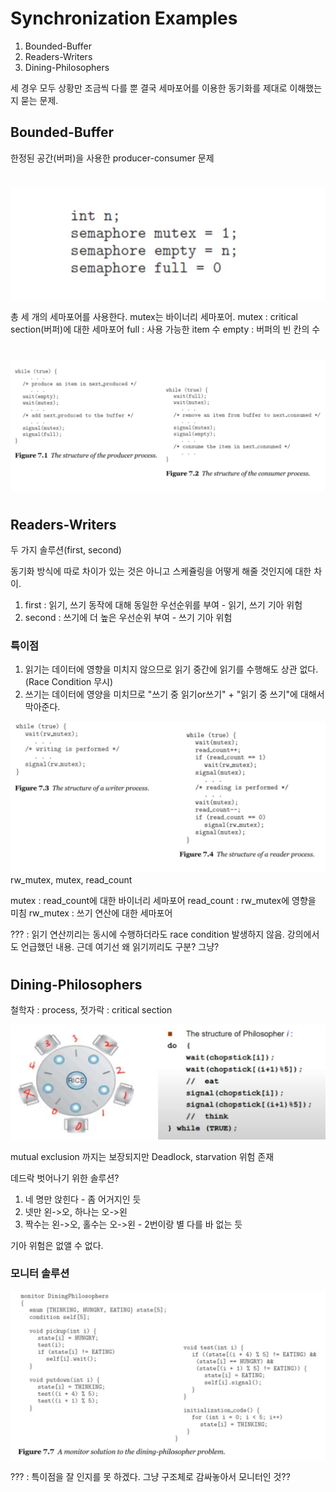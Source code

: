 # Synchronization Examples 

1. Bounded-Buffer
2. Readers-Writers
3. Dining-Philosophers

세 경우 모두 상황만 조금씩 다를 뿐 결국 세마포어를 이용한 동기화를 제대로 이해했는지 묻는 문제.


## Bounded-Buffer
한정된 공간(버퍼)을 사용한 producer-consumer 문제

#

![boundedbufferinit](image/Chapter7.Synchronization_Examples/boundedbufferinit.JPG)

총 세 개의 세마포어를 사용한다. mutex는 바이너리 세마포어.
mutex : critical section(버퍼)에 대한 세마포어
full : 사용 가능한 item 수
empty : 버퍼의 빈 칸의 수

#

![boundedbuffercode](image/Chapter7.Synchronization_Examples/boundedbuffercode.JPG)

#
#


## Readers-Writers
두 가지 솔루션(first, second)

동기화 방식에 따로 차이가 있는 것은 아니고 스케쥴링을 어떻게 해줄 것인지에 대한 차이.
1. first : 읽기, 쓰기 동작에 대해 동일한 우선순위를 부여 - 읽기, 쓰기 기아 위험
2. second : 쓰기에 더 높은 우선순위 부여 - 쓰기 기아 위험

### 특이점
1. 읽기는 데이터에 영향을 미치지 않으므로 읽기 중간에 읽기를 수행해도 상관 없다. (Race Condition 무시)
2. 쓰기는 데이터에 영양을 미치므로 "쓰기 중 읽기or쓰기" + "읽기 중 쓰기"에 대해서 막아준다. 



![readerwritercode](image/Chapter7.Synchronization_Examples/readerwritercode.JPG)
rw_mutex, mutex, read_count

mutex : read_count에 대한 바이너리 세마포어
read_count : rw_mutex에 영향을 미침
rw_mutex : 쓰기 연산에 대한 세마포어

??? : 읽기 연산끼리는 동시에 수행하더라도 race condition 발생하지 않음. 강의에서도 언급했던 내용.
근데 여기선 왜 읽기끼리도 구분? 그냥?

#
#
#


## Dining-Philosophers

철학자 : process,
젓가락 : critical section

![diningphilosopher](image/Chapter7.Synchronization_Examples/diningphilosopher.JPG)

mutual exclusion 까지는 보장되지만 Deadlock, starvation 위험 존재


데드락 벗어나기 위한 솔루션?
1. 네 명만 앉힌다 - 좀 어거지인 듯
2. 넷만 왼->오,  하나는 오->왼
3. 짝수는 왼->오, 홀수는 오->왼 - 2번이랑 별 다를 바 없는 듯

기아 위험은 없앨 수 없다.



### 모니터 솔루션

![diningphilosophermonitor](image/Chapter7.Synchronization_Examples/diningphilosophermonitor.JPG)

??? : 특이점을 잘 인지를 못 하겠다. 그냥 구조체로 감싸놓아서 모니터인 것??



